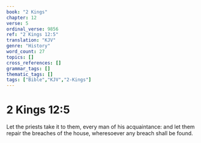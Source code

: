 ```yaml
---
book: "2 Kings"
chapter: 12
verse: 5
ordinal_verse: 9856
ref: "2 Kings 12:5"
translation: "KJV"
genre: "History"
word_count: 27
topics: []
cross_references: []
grammar_tags: []
thematic_tags: []
tags: ["Bible","KJV","2-Kings"]
---
```


# 2 Kings 12:5

Let the priests take it to them, every man of his acquaintance: and let them repair the breaches of the house, wheresoever any breach shall be found.
